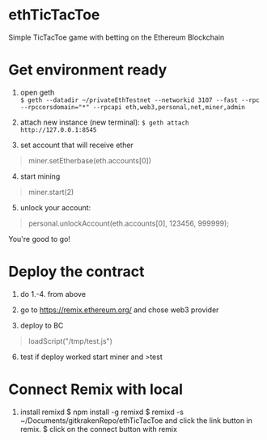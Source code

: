 # ethTicTacToe
Simple TicTacToe game with betting on the Ethereum Blockchain

# Get environment ready
1. open geth    
`$ geth --datadir ~/privateEthTestnet --networkid 3107 --fast --rpc --rpccorsdomain="*" --rpcapi eth,web3,personal,net,miner,admin`

2. attach new instance (new terminal):
`$ geth attach http://127.0.0.1:8545`

3. set account that will receive ether
> miner.setEtherbase(eth.accounts[0])

4. start mining
> miner.start(2)

5. unlock your account:
> personal.unlockAccount(eth.accounts[0], 123456, 999999);

You're good to go!

# Deploy the contract
1. do 1.-4. from above

2. go to https://remix.ethereum.org/ and chose web3 provider

5. deploy to BC
> loadScript("/tmp/test.js")

6. test if deploy worked
start miner and >test

# Connect Remix with local
1. install remixd 
$ npm install -g remixd
$ remixd -s ~/Documents/gitkrakenRepo/ethTicTacToe and click the link button in remix.
$ click on the connect button with remix 
